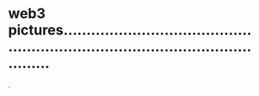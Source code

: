 # web3 pictures.......................................................................................................
.
